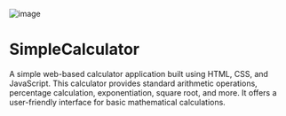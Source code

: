 ![image](https://github.com/Manishkumar-Saroj/SimpleCalculator/assets/126165524/dda5ac5b-3756-4a23-82ce-2c78b917324f)

# SimpleCalculator
A simple web-based calculator application built using HTML, CSS, and JavaScript. This calculator provides standard arithmetic operations, percentage calculation, exponentiation, square root, and more. It offers a user-friendly interface for basic mathematical calculations.
